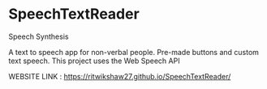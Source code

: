 # SpeechTextReader
Speech Synthesis

A text to speech app for non-verbal people. Pre-made buttons and custom text speech. This project uses the Web Speech API

WEBSITE LINK : https://ritwikshaw27.github.io/SpeechTextReader/
